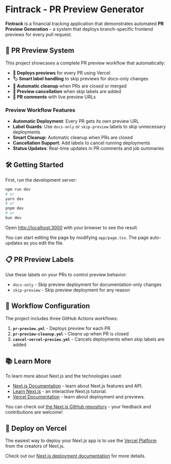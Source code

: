 # Fintrack - PR Preview Generator

**Fintrack** is a financial tracking application that demonstrates automated **PR Preview Generation** – a system that deploys branch-specific frontend previews for every pull request.

## 🚀 PR Preview System

This project showcases a complete PR preview workflow that automatically:

- **🔄 Deploys previews** for every PR using Vercel
- **🏷️ Smart label handling** to skip previews for docs-only changes
- **🧹 Automatic cleanup** when PRs are closed or merged
- **🛑 Preview cancellation** when skip labels are added
- **💬 PR comments** with live preview URLs

### Preview Workflow Features

- **Automatic Deployment**: Every PR gets its own preview URL
- **Label Guards**: Use `docs-only` or `skip-preview` labels to skip unnecessary deployments
- **Smart Cleanup**: Automatic cleanup when PRs are closed
- **Cancellation Support**: Add labels to cancel running deployments
- **Status Updates**: Real-time updates in PR comments and job summaries

## 🛠️ Getting Started

First, run the development server:

```bash
npm run dev
# or
yarn dev
# or
pnpm dev
# or
bun dev
```

Open [http://localhost:3000](http://localhost:3000) with your browser to see the result.

You can start editing the page by modifying `app/page.tsx`. The page auto-updates as you edit the file.

## 📋 PR Preview Labels

Use these labels on your PRs to control preview behavior:

- `docs-only` - Skip preview deployment for documentation-only changes
- `skip-preview` - Skip preview deployment for any reason

## 🔧 Workflow Configuration

The project includes three GitHub Actions workflows:

1. **`pr-preview.yml`** - Deploys preview for each PR
2. **`pr-preview-cleanup.yml`** - Cleans up when PR is closed
3. **`cancel-vercel-preview.yml`** - Cancels deployments when skip labels are added

## 📚 Learn More

To learn more about Next.js and the technologies used:

- [Next.js Documentation](https://nextjs.org/docs) - learn about Next.js features and API.
- [Learn Next.js](https://nextjs.org/learn) - an interactive Next.js tutorial.
- [Vercel Documentation](https://vercel.com/docs) - learn about deployment and previews.

You can check out [the Next.js GitHub repository](https://github.com/vercel/next.js) - your feedback and contributions are welcome!

## 🚀 Deploy on Vercel

The easiest way to deploy your Next.js app is to use the [Vercel Platform](https://vercel.com/new?utm_medium=default-template&filter=next.js&utm_source=create-next-app&utm_campaign=create-next-app-readme) from the creators of Next.js.

Check out our [Next.js deployment documentation](https://nextjs.org/docs/app/building-your-application/deploying) for more details.
